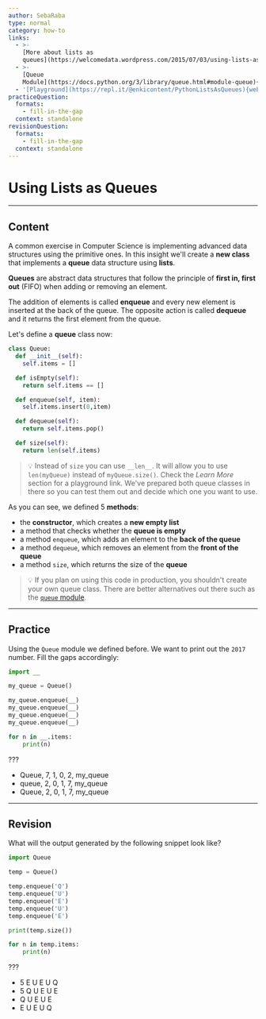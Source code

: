 ```yaml
---
author: SebaRaba
type: normal
category: how-to
links:
  - >-
    [More about lists as
    queues](https://welcomedata.wordpress.com/2015/07/03/using-lists-as-stacks-and-queues-in-python/){website}
  - >-
    [Queue
    Module](https://docs.python.org/3/library/queue.html#module-queue){documentation}
  - '[Playground](https://repl.it/@enkicontent/PythonListsAsQueues){website}'
practiceQuestion:
  formats:
    - fill-in-the-gap
  context: standalone
revisionQuestion:
  formats:
    - fill-in-the-gap
  context: standalone
---
```


# Using Lists as Queues


---

## Content

A common exercise in Computer Science is implementing advanced data structures using the primitive ones. In this insight we'll create a **new class** that implements a **queue** data structure using **lists**.

**Queues** are abstract data structures that follow the principle of **first in, first out** (FIFO) when adding or removing an element.

The addition of elements is called **enqueue** and every new element is inserted at the back of the queue. The opposite action is called **dequeue** and it returns the first element from the queue.

Let's define a **queue** class now:

```py
class Queue:
  def __init__(self):
    self.items = []

  def isEmpty(self):
    return self.items == []

  def enqueue(self, item):
    self.items.insert(0,item)

  def dequeue(self):
    return self.items.pop()

  def size(self):
    return len(self.items)
```

> 💡 Instead of `size`  you can use `__len__`. It will allow you to use `len(myQueue)` instead of `myQueue.size()`. Check the *Learn More* section for a playground link. We've prepared both queue classes in there so you can test them out and decide which one you want to use.

As you can see, we defined 5 **methods**:

- the **constructor**, which creates a **new empty list**
- a method that checks whether the **queue is empty**
- a method `enqueue`, which adds an element to the **back of the queue**
- a method `dequeue`, which removes an element from the **front of the queue**
- a method `size`, which returns the size of the **queue**

> 💡 If you plan on using this code in production, you shouldn't create your own queue class. There are better alternatives out there such as the [`queue` module](https://docs.python.org/3/library/queue.html#module-queue).


---

## Practice

Using the `Queue` module we defined before. We want to print out the `2017` number. Fill the gaps accordingly:

```py
import __

my_queue = Queue()

my_queue.enqueue(__)
my_queue.enqueue(__)
my_queue.enqueue(__)
my_queue.enqueue(__)

for n in __.items:
    print(n)
```

???

- Queue, 7, 1, 0, 2, my_queue
- queue, 2, 0, 1, 7, my_queue
- Queue, 2, 0, 1, 7, my_queue


---

## Revision

What will the output generated by the following snippet look like?

```py
import Queue

temp = Queue()

temp.enqueue('Q')
temp.enqueue('U')
temp.enqueue('E')
temp.enqueue('U')
temp.enqueue('E')

print(temp.size())

for n in temp.items:
    print(n)
```

???

- 5 E U E U Q
- 5 Q U E U E
- Q U E U E
- E U E U Q
 
